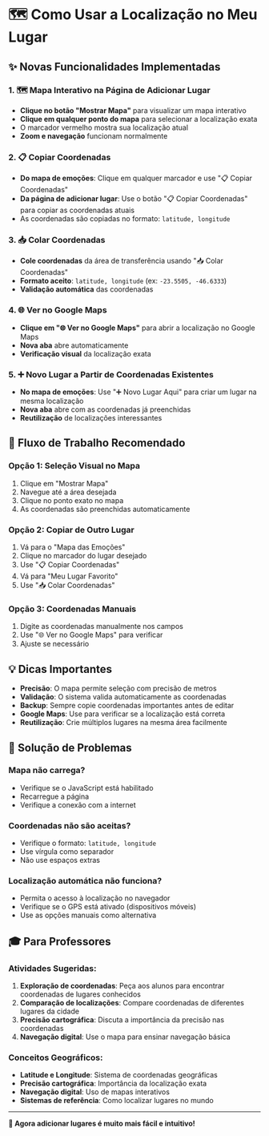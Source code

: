 # 🗺️ Como Usar a Localização no Meu Lugar

## ✨ Novas Funcionalidades Implementadas

### 1. 🗺️ **Mapa Interativo na Página de Adicionar Lugar**
- **Clique no botão "Mostrar Mapa"** para visualizar um mapa interativo
- **Clique em qualquer ponto do mapa** para selecionar a localização exata
- O marcador vermelho mostra sua localização atual
- **Zoom e navegação** funcionam normalmente

### 2. 📋 **Copiar Coordenadas**
- **Do mapa de emoções**: Clique em qualquer marcador e use "📋 Copiar Coordenadas"
- **Da página de adicionar lugar**: Use o botão "📋 Copiar Coordenadas" para copiar as coordenadas atuais
- As coordenadas são copiadas no formato: `latitude, longitude`

### 3. 📥 **Colar Coordenadas**
- **Cole coordenadas** da área de transferência usando "📥 Colar Coordenadas"
- **Formato aceito**: `latitude, longitude` (ex: `-23.5505, -46.6333`)
- **Validação automática** das coordenadas

### 4. 🌐 **Ver no Google Maps**
- **Clique em "🌐 Ver no Google Maps"** para abrir a localização no Google Maps
- **Nova aba** abre automaticamente
- **Verificação visual** da localização exata

### 5. ➕ **Novo Lugar a Partir de Coordenadas Existentes**
- **No mapa de emoções**: Use "➕ Novo Lugar Aqui" para criar um lugar na mesma localização
- **Nova aba** abre com as coordenadas já preenchidas
- **Reutilização** de localizações interessantes

## 🎯 **Fluxo de Trabalho Recomendado**

### **Opção 1: Seleção Visual no Mapa**
1. Clique em "Mostrar Mapa"
2. Navegue até a área desejada
3. Clique no ponto exato no mapa
4. As coordenadas são preenchidas automaticamente

### **Opção 2: Copiar de Outro Lugar**
1. Vá para o "Mapa das Emoções"
2. Clique no marcador do lugar desejado
3. Use "📋 Copiar Coordenadas"
4. Vá para "Meu Lugar Favorito"
5. Use "📥 Colar Coordenadas"

### **Opção 3: Coordenadas Manuais**
1. Digite as coordenadas manualmente nos campos
2. Use "🌐 Ver no Google Maps" para verificar
3. Ajuste se necessário

## 💡 **Dicas Importantes**

- **Precisão**: O mapa permite seleção com precisão de metros
- **Validação**: O sistema valida automaticamente as coordenadas
- **Backup**: Sempre copie coordenadas importantes antes de editar
- **Google Maps**: Use para verificar se a localização está correta
- **Reutilização**: Crie múltiplos lugares na mesma área facilmente

## 🔧 **Solução de Problemas**

### **Mapa não carrega?**
- Verifique se o JavaScript está habilitado
- Recarregue a página
- Verifique a conexão com a internet

### **Coordenadas não são aceitas?**
- Verifique o formato: `latitude, longitude`
- Use vírgula como separador
- Não use espaços extras

### **Localização automática não funciona?**
- Permita o acesso à localização no navegador
- Verifique se o GPS está ativado (dispositivos móveis)
- Use as opções manuais como alternativa

## 🎓 **Para Professores**

### **Atividades Sugeridas:**
1. **Exploração de coordenadas**: Peça aos alunos para encontrar coordenadas de lugares conhecidos
2. **Comparação de localizações**: Compare coordenadas de diferentes lugares da cidade
3. **Precisão cartográfica**: Discuta a importância da precisão nas coordenadas
4. **Navegação digital**: Use o mapa para ensinar navegação básica

### **Conceitos Geográficos:**
- **Latitude e Longitude**: Sistema de coordenadas geográficas
- **Precisão cartográfica**: Importância da localização exata
- **Navegação digital**: Uso de mapas interativos
- **Sistemas de referência**: Como localizar lugares no mundo

---

**🎉 Agora adicionar lugares é muito mais fácil e intuitivo!**
